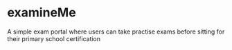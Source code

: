 # examineMe
A simple exam portal where users can take practise exams before sitting for their primary school certification
